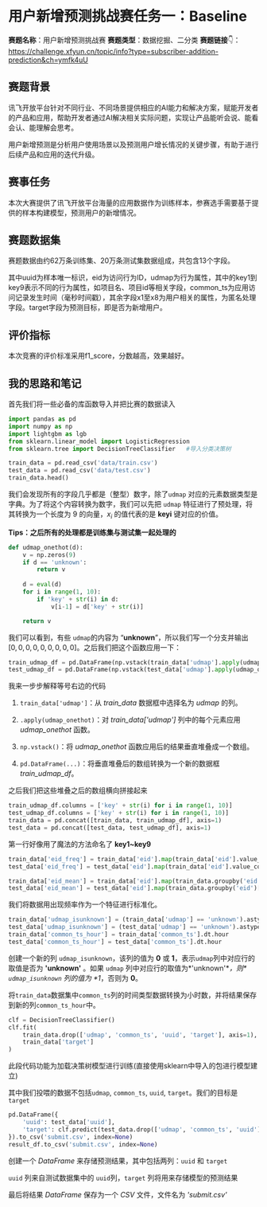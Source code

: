 # 用户新增预测挑战赛任务一：Baseline
**赛题名称**：用户新增预测挑战赛
**赛题类型**：数据挖掘、二分类
**赛题链接**👇：
https://challenge.xfyun.cn/topic/info?type=subscriber-addition-prediction&ch=ymfk4uU

## 赛题背景
讯飞开放平台针对不同行业、不同场景提供相应的AI能力和解决方案，赋能开发者的产品和应用，帮助开发者通过AI解决相关实际问题，实现让产品能听会说、能看会认、能理解会思考。

用户新增预测是分析用户使用场景以及预测用户增长情况的关键步骤，有助于进行后续产品和应用的迭代升级。

## 赛事任务
本次大赛提供了讯飞开放平台海量的应用数据作为训练样本，参赛选手需要基于提供的样本构建模型，预测用户的新增情况。

## 赛题数据集
赛题数据由约62万条训练集、20万条测试集数据组成，共包含13个字段。

其中uuid为样本唯一标识，eid为访问行为ID，udmap为行为属性，其中的key1到key9表示不同的行为属性，如项目名、项目id等相关字段，common_ts为应用访问记录发生时间（毫秒时间戳），其余字段x1至x8为用户相关的属性，为匿名处理字段。target字段为预测目标，即是否为新增用户。

## 评价指标
本次竞赛的评价标准采用f1_score，分数越高，效果越好。

## 我的思路和笔记
首先我们将一些必备的库函数导入并把比赛的数据读入

```python
import pandas as pd
import numpy as np
import lightgbm as lgb
from sklearn.linear_model import LogisticRegression
from sklearn.tree import DecisionTreeClassifier   #导入分类决策树

train_data = pd.read_csv('data/train.csv')
test_data = pd.read_csv('data/test.csv')
train_data.head()
```

我们会发现所有的字段几乎都是（整型）数字，除了```udmap``` 对应的元素数据类型是字典。为了将这个内容转换为数字，我们可以先把 ```udmap``` 特征进行了预处理，将其转换为一个长度为 $9$ 的向量，$x_{i}$ 的值代表的是 **keyi** 键对应的价值。

**Tips：之后所有的处理都是训练集与测试集一起处理的**

```python
def udmap_onethot(d):
    v = np.zeros(9)
    if d == 'unknown':
        return v
    
    d = eval(d)
    for i in range(1, 10):
        if 'key' + str(i) in d:
            v[i-1] = d['key' + str(i)]

    return v
```

我们可以看到，有些 ```udmap```的内容为 “**unknown**”，所以我们写一个分支并输出 $[0, 0, 0, 0, 0, 0, 0, 0, 0]$。之后我们把这个函数应用一下：

```python
train_udmap_df = pd.DataFrame(np.vstack(train_data['udmap'].apply(udmap_onethot))) 
test_udmap_df = pd.DataFrame(np.vstack(test_data['udmap'].apply(udmap_onethot))) 
```

我来一步步解释等号右边的代码

1. ```train_data['udmap']```：从 *train_data* 数据框中选择名为 *udmap* 的列。

2. ```.apply(udmap_onethot)```：对 *train_data['udmap']* 列中的每个元素应用 *udmap_onethot* 函数。

3. ```np.vstack()```：将 *udmap_onethot* 函数应用后的结果垂直堆叠成一个数组。

4. ```pd.DataFrame(...)```：将垂直堆叠后的数组转换为一个新的数据框 *train_udmap_df*。

之后我们把这些堆叠之后的数组横向拼接起来

```python
train_udmap_df.columns = ['key' + str(i) for i in range(1, 10)]
test_udmap_df.columns = ['key' + str(i) for i in range(1, 10)]
train_data = pd.concat([train_data, train_udmap_df], axis=1)
test_data = pd.concat([test_data, test_udmap_df], axis=1)
```

第一行好像用了魔法的方法命名了 **key1~key9**

```python
train_data['eid_freq'] = train_data['eid'].map(train_data['eid'].value_counts())
test_data['eid_freq'] = test_data['eid'].map(train_data['eid'].value_counts())

train_data['eid_mean'] = train_data['eid'].map(train_data.groupby('eid')['target'].mean())
test_data['eid_mean'] = test_data['eid'].map(train_data.groupby('eid')['target'].mean())
```

我们将数据用出现频率作为一个特征进行标准化。

```python
train_data['udmap_isunknown'] = (train_data['udmap'] == 'unknown').astype(int)
test_data['udmap_isunknown'] = (test_data['udmap'] == 'unknown').astype(int)
train_data['common_ts_hour'] = train_data['common_ts'].dt.hour
test_data['common_ts_hour'] = test_data['common_ts'].dt.hour
```

创建一个新的列 ```udmap_isunknown```，该列的值为 **0** 或 **1**，表示```udmap```列中对应行的取值是否为 **'unknown'** 。如果 ```udmap``` 列中对应行的取值为*'unknown'**，则* *```udmap_isunknown```* *列的值为 \*1**，否则为 **0**。

将```train_data```数据集中```common_ts```列的时间类型数据转换为小时数，并将结果保存到新的列```common_ts_hour```中。

```python
clf = DecisionTreeClassifier()
clf.fit(
    train_data.drop(['udmap', 'common_ts', 'uuid', 'target'], axis=1),
    train_data['target']
)
```

此段代码功能为加载决策树模型进行训练(直接使用sklearn中导入的包进行模型建立)

其中我们投喂的数据不包括```udmap```, ```common_ts```, ```uuid```, ```target```。我们的目标是```target```

```python
pd.DataFrame({
    'uuid': test_data['uuid'],
    'target': clf.predict(test_data.drop(['udmap', 'common_ts', 'uuid'], axis=1))
}).to_csv('submit.csv', index=None)
result_df.to_csv('submit.csv', index=None)
```

创建一个 *DataFrame* 来存储预测结果，其中包括两列：```uuid``` 和 ```target```

```uuid``` 列来自测试数据集中的 ```uuid```列，```target``` 列将用来存储模型的预测结果

最后将结果 *DataFrame* 保存为一个 *CSV* 文件，文件名为 *'submit.csv'*
